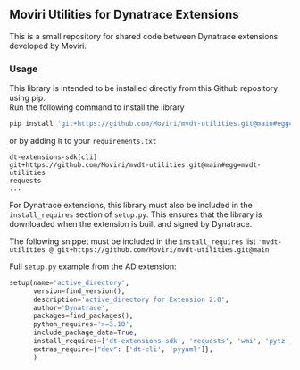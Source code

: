 ## Moviri Utilities for Dynatrace Extensions
This is a small repository for shared code between Dynatrace extensions developed by Moviri.

### Usage
This library is intended to be installed directly from this Github repository using pip.  
Run the following command to install the library
```sh
pip install 'git+https://github.com/Moviri/mvdt-utilities.git@main#egg=mvdt-utilities'
```
or by adding it to your `requirements.txt`
```
dt-extensions-sdk[cli]
git+https://github.com/Moviri/mvdt-utilities.git@main#egg=mvdt-utilities
requests
...
```

For Dynatrace extensions, this library must also be included in the `install_requires` section of `setup.py`. This ensures that the library is downloaded when the extension is built and signed by Dynatrace. 


The following snippet must be included in the `install_requires` list `'mvdt-utilities @ git+https://github.com/Moviri/mvdt-utilities.git@main'`

Full `setup.py` example from the AD extension:
```python
setup(name='active_directory',
      version=find_version(),
      description='active_directory for Extension 2.0',
      author='Dynatrace',
      packages=find_packages(),
      python_requires='>=3.10',
      include_package_data=True,
      install_requires=['dt-extensions-sdk', 'requests', 'wmi', 'pytz', 'cachetools', 'dnspython', 'win32security', 'mvdt-utilities @ git+https://github.com/Moviri/mvdt-utilities.git@main'],
      extras_require={"dev": ['dt-cli', 'pyyaml']},
      )
```
